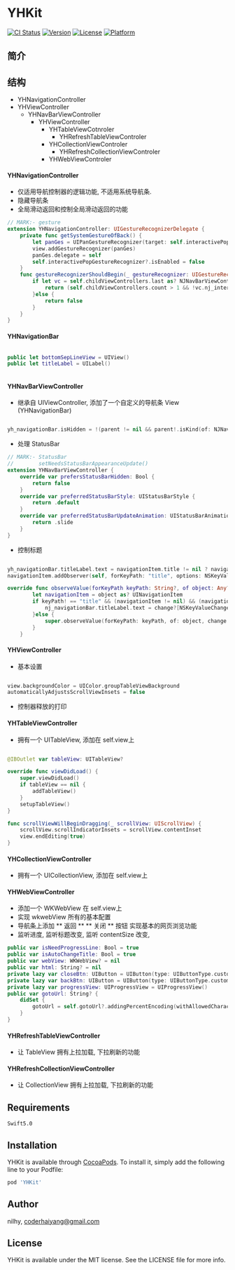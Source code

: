 # YHKit

[![CI Status](https://img.shields.io/travis/nilhy/YHKit.svg?style=flat)](https://travis-ci.org/nilhy/YHKit)
[![Version](https://img.shields.io/cocoapods/v/YHKit.svg?style=flat)](https://cocoapods.org/pods/YHKit)
[![License](https://img.shields.io/cocoapods/l/YHKit.svg?style=flat)](https://cocoapods.org/pods/YHKit)
[![Platform](https://img.shields.io/cocoapods/p/YHKit.svg?style=flat)](https://cocoapods.org/pods/YHKit)


## 简介

## 结构
* YHNavigationController
* YHViewController
    - YHNavBarViewController
        - YHViewController
            - YHTableViewCotnroler
                - YHRefreshTableViewControler
            - YHCollectionViewControler
                - YHRefreshCollectionViewControler
            - YHWebViewControler
            

#### YHNavigationController 

* 仅适用导航控制器的逻辑功能, 不适用系统导航条.
* 隐藏导航条
* 全局滑动返回和控制全局滑动返回的功能

```swift
// MARK:- gesture
extension YHNavigationController: UIGestureRecognizerDelegate {
    private func getSystemGestureOfBack() {
        let panGes = UIPanGestureRecognizer(target: self.interactivePopGestureRecognizer?.delegate, action: Selector(("handleNavigationTransition:")))
        view.addGestureRecognizer(panGes)
        panGes.delegate = self
        self.interactivePopGestureRecognizer?.isEnabled = false
    }
    func gestureRecognizerShouldBegin(_ gestureRecognizer: UIGestureRecognizer) -> Bool {
        if let vc = self.childViewControllers.last as? NJNavBarViewController {
            return (self.childViewControllers.count > 1 && !vc.nj_interactivePopDisabled)
        }else {
            return false
        }
    }
}
```

#### YHNavigationBar 

```swift

public let bottomSepLineView = UIView()
public let titleLabel = UILabel()
    
```

#### YHNavBarViewController 

* 继承自 UIViewController, 添加了一个自定义的导航条 View (YHNavigationBar)

```swift

yh_navigationBar.isHidden = !(parent != nil && parent!.isKind(of: NJNavigationController.classForCoder()))

```

* 处理 StatusBar


```swift
// MARK:- StatusBar
//        setNeedsStatusBarAppearanceUpdate()
extension YHNavBarViewController {
    override var prefersStatusBarHidden: Bool {
        return false
    }
    override var preferredStatusBarStyle: UIStatusBarStyle {
        return .default
    }
    override var preferredStatusBarUpdateAnimation: UIStatusBarAnimation {
        return .slide
    }
}
```

* 控制标题
```swift

yh_navigationBar.titleLabel.text = navigationItem.title != nil ? navigationItem.title : title
navigationItem.addObserver(self, forKeyPath: "title", options: NSKeyValueObservingOptions.new, context: nil)

override func observeValue(forKeyPath keyPath: String?, of object: Any?, change: [NSKeyValueChangeKey : Any]?, context: UnsafeMutableRawPointer?) {
        let navigationItem = object as? UINavigationItem
        if keyPath! == "title" && (navigationItem != nil) && (navigationItem! == self.navigationItem) {
            nj_navigationBar.titleLabel.text = change?[NSKeyValueChangeKey.newKey] as? String
        }else {
            super.observeValue(forKeyPath: keyPath, of: object, change: change, context: context)
        }
    }
```


#### YHViewController

* 基本设置
```swift

view.backgroundColor = UIColor.groupTableViewBackground
automaticallyAdjustsScrollViewInsets = false
```
* 控制器释放的打印

#### YHTableViewController
* 拥有一个 UITableView, 添加在 self.view上
```swift

@IBOutlet var tableView: UITableView?

override func viewDidLoad() {
    super.viewDidLoad()
    if tableView == nil {
        addTableView()
    }
    setupTableView()
}

func scrollViewWillBeginDragging(_ scrollView: UIScrollView) {
    scrollView.scrollIndicatorInsets = scrollView.contentInset
    view.endEditing(true)
}

```

#### YHCollectionViewController

* 拥有一个 UICollectionView, 添加在 self.view上

#### YHWebViewController

* 添加一个 WKWebView 在 self.view上
* 实现 wkwebView 所有的基本配置
* 导航条上添加 ** 返回 ** ** 关闭 ** 按钮 实现基本的网页浏览功能
* 监听进度, 监听标题改变, 监听 contentSize 改变,

```swift
public var isNeedProgressLine: Bool = true
public var isAutoChangeTitle: Bool = true
public var webView: WKWebView? = nil
public var html: String? = nil
private lazy var closeBtn: UIButton = UIButton(type: UIButtonType.custom)
private lazy var backBtn: UIButton = UIButton(type: UIButtonType.custom)
private lazy var progressView: UIProgressView = UIProgressView()
public var gotoUrl: String? {
    didSet {
        gotoUrl = self.gotoUrl?.addingPercentEncoding(withAllowedCharacters: CharacterSet.init(charactersIn: "`#%^{}\"[]|\\<> ").inverted)
    }
}

```
#### YHRefreshTableViewController

* 让 TableView 拥有上拉加载, 下拉刷新的功能

#### YHRefreshCollectionViewController

* 让 CollectionView 拥有上拉加载, 下拉刷新的功能


## Requirements

`Swift5.0`


## Installation

YHKit is available through [CocoaPods](https://cocoapods.org). To install
it, simply add the following line to your Podfile:

```ruby
pod 'YHKit'
```

## Author

nilhy, coderhaiyang@gmail.com

## License

YHKit is available under the MIT license. See the LICENSE file for more info.
